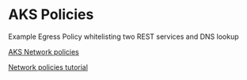 # AKS Policies

Example Egress Policy whitelisting two REST services and DNS lookup


[AKS Network policies](https://docs.microsoft.com/en-us/azure/aks/use-network-policies)

[Network policies tutorial](https://github.com/ahmetb/kubernetes-network-policy-recipes)
